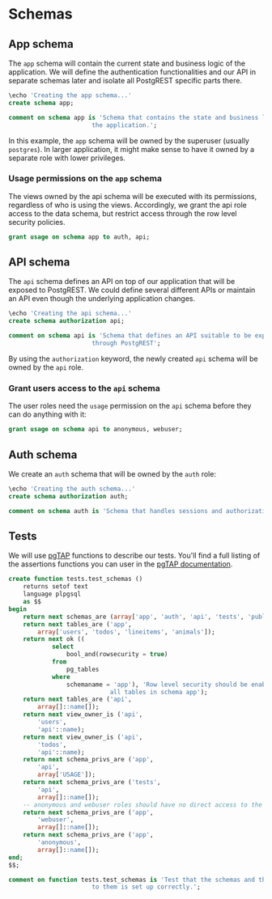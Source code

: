 # Schemas

## App schema

The `app` schema will contain the current state and business logic of the
application. We will define the authentication functionalities and our API in
separate schemas later and isolate all PostgREST specific parts there.

```sql
\echo 'Creating the app schema...'
create schema app;

comment on schema app is 'Schema that contains the state and business logic of
                       the application.';

```

In this example, the `app` schema will be owned by the superuser (usually
`postgres`). In larger application, it might make sense to have it owned by a
separate role with lower privileges.

### Usage permissions on the `app` schema

The views owned by the api schema will be executed with its permissions,
regardless of who is using the views. Accordingly, we grant the api role
access to the data schema, but restrict access through the row level
security policies.

```sql
grant usage on schema app to auth, api;

```

## API schema

The `api` schema defines an API on top of our application that will be exposed
to PostgREST. We could define several different APIs or maintain an API even
though the underlying application changes.

```sql
\echo 'Creating the api schema...'
create schema authorization api;

comment on schema api is 'Schema that defines an API suitable to be exposed
                       through PostgREST';

```

By using the `authorization` keyword, the newly created `api` schema will be
owned by the `api` role.

### Grant users access to the `api` schema

The user roles need the `usage` permission on the `api` schema before they can
do anything with it:

```sql
grant usage on schema api to anonymous, webuser;

```

## Auth schema

We create an `auth` schema that will be owned by the `auth` role:

```sql
\echo 'Creating the auth schema...'
create schema authorization auth;

comment on schema auth is 'Schema that handles sessions and authorization.';

```

## Tests

We will use [pgTAP](https://pgtap.org/) functions to describe our tests. You'll
find a full listing of the assertions functions you can user in the [pgTAP
documentation](https://pgtap.org/documentation.html).

```sql
create function tests.test_schemas ()
    returns setof text
    language plpgsql
    as $$
begin
    return next schemas_are (array['app', 'auth', 'api', 'tests', 'public']);
    return next tables_are ('app',
        array['users', 'todos', 'lineitems', 'animals']);
    return next ok ((
            select
                bool_and(rowsecurity = true)
            from
                pg_tables
            where
                schemaname = 'app'), 'Row level security should be enabled for
                   		    all tables in schema app');
    return next tables_are ('api',
        array[]::name[]);
    return next view_owner_is ('api',
        'users',
        'api'::name);
    return next view_owner_is ('api',
        'todos',
        'api'::name);
    return next schema_privs_are ('app',
        'api',
        array['USAGE']);
    return next schema_privs_are ('tests',
        'api',
        array[]::name[]);
    -- anonymous and webuser roles should have no direct access to the app schema.
    return next schema_privs_are ('app',
        'webuser',
        array[]::name[]);
    return next schema_privs_are ('app',
        'anonymous',
        array[]::name[]);
end;
$$;

comment on function tests.test_schemas is 'Test that the schemas and the access
                       to them is set up correctly.';

```
